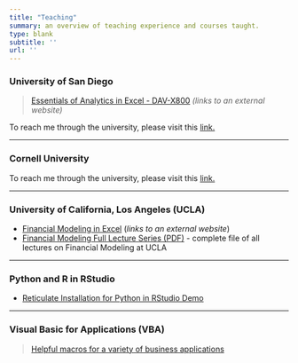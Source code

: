 ```yaml
---
title: "Teaching"
summary: an overview of teaching experience and courses taught.
type: blank
subtitle: ''
url: ''
---
```

### University of San Diego

>[Essentials of Analytics in Excel - DAV-X800](https://pce.sandiego.edu/search/publicCourseSearchDetails.do?method=load&courseId=49435200) *(links to an external website)*

To reach me through the university, please visit this [link.](https://www.sandiego.edu/directory/biography.php?profile_id=10353)

---
### Cornell University

To reach me through the university, please visit this [link.](https://www.cornell.edu/search/people.cfm?netid=ls799/)

--- 
### University of California, Los Angeles (UCLA)

- [Financial Modeling in Excel](https://sites.google.com/g.ucla.edu/ucla-financial-modeling/home) (*links to an external website*)
- [Financial Modeling Full Lecture Series (PDF)](Financial_Modeling_Workshop_by_Leon_Shpaner-Full_Lecture_Series.pdf) - complete file of all lectures on Financial Modeling at UCLA

---
### Python and R in RStudio

- [Reticulate Installation for Python in RStudio Demo](https://www.youtube.com/watch?v=gNryvKSc8Pk&t=920s) <i class="fab fa-youtube" style="font-size:22px"></i>

---
### Visual Basic for Applications (VBA)

> [Helpful macros for a variety of business applications](/teaching/post/vba)
